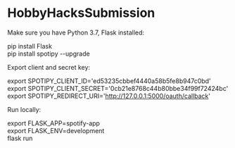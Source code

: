 # HobbyHacksSubmission

Make sure you have Python 3.7, Flask installed:

  pip install Flask\
  pip install spotipy --upgrade


Export client and secret key:

  export SPOTIPY_CLIENT_ID='ed53235cbbef4440a58b5fe8b947c0bd'\
  export SPOTIPY_CLIENT_SECRET='0cb21e8768c44b80bbe34f99f72424bc'\
  export SPOTIPY_REDIRECT_URI='http://127.0.0.1:5000/oauth/callback'


Run locally:

  export FLASK_APP=spotify-app\
  export FLASK_ENV=development\
  flask run
